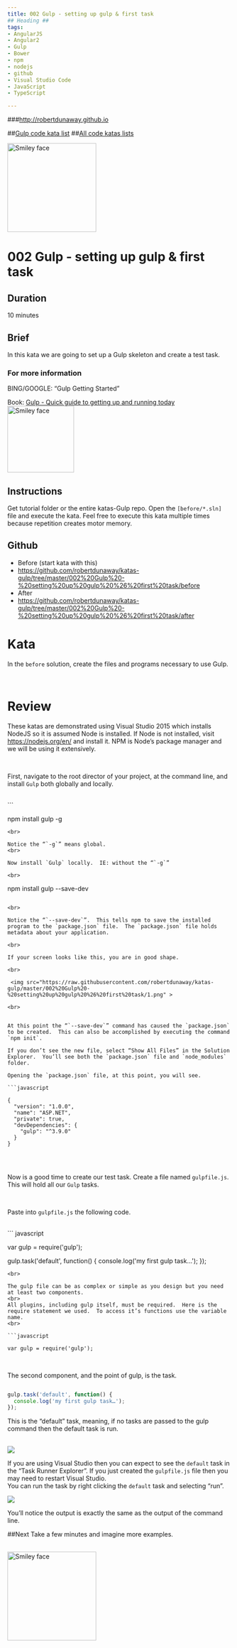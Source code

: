 ```yaml
---
title: 002 Gulp - setting up gulp & first task
## Heading ##
tags: 
- AngularJS
- Angular2
- Gulp
- Bower
- npm
- nodejs
- github
- Visual Studio Code
- JavaScript
- TypeScript

---
```


###http://robertdunaway.github.io

##[Gulp code kata list](http://mycodekatas.github.io/gulp.html)
##[All code katas lists](http://mycodekatas.github.io/)

 <img src="https://raw.githubusercontent.com/robertdunaway/katas-gulp/master/katas-Gulp-logo.png" alt="Smiley face" height="200" width="200"> 


# 002 Gulp - setting up gulp & first task

## Duration
10 minutes

## Brief
In this kata we are going to set up a Gulp skeleton and create a test task.

### For more information 
BING/GOOGLE: “Gulp Getting Started”

Book: 
[Gulp - Quick guide to getting up and running today](http://www.amazon.com/Gulp-Quick-guide-getting-running-ebook/dp/B010NXMFF6/)
<br>
<img src="https://raw.githubusercontent.com/robertdunaway/gulp-book/master/bookcoverimage.PNG" alt="Smiley face" height="150" width="150">



## Instructions
Get tutorial folder or the entire katas-Gulp repo.
Open the `[before/*.sln]` file and execute the kata.
Feel free to execute this kata multiple times because repetition creates motor memory.

## Github
 - Before (start kata with this)
  - https://github.com/robertdunaway/katas-gulp/tree/master/002%20Gulp%20-%20setting%20up%20gulp%20%26%20first%20task/before
 - After
  - https://github.com/robertdunaway/katas-gulp/tree/master/002%20Gulp%20-%20setting%20up%20gulp%20%26%20first%20task/after


# Kata

In the `before` solution, create the files and programs necessary to use Gulp.

<br>

# Review
These katas are demonstrated using Visual Studio 2015 which installs NodeJS so it is assumed Node is installed.  If Node is not installed, visit https://nodejs.org/en/ and install it.  NPM is Node’s package manager and we will be using it extensively.

<br>

First, navigate to the root director of your project, at the command line, and install `Gulp` both globally and locally.

<br>
```

npm install gulp -g


```
<br>

Notice the “`-g`” means global.
<br>

Now install `Gulp` locally.  IE: without the “`-g`”

<br>

```

npm install gulp --save-dev


```

<br>

Notice the “`--save-dev`”.  This tells npm to save the installed program to the `package.json` file.  The `package.json` file holds metadata about your application.

<br>

If your screen looks like this, you are in good shape.

<br>

 <img src="https://raw.githubusercontent.com/robertdunaway/katas-gulp/master/002%20Gulp%20-%20setting%20up%20gulp%20%26%20first%20task/1.png" > 

<br>


At this point the “`--save-dev`” command has caused the `package.json` to be created.  This can also be accomplished by executing the command `npm init`.

If you don’t see the new file, select “Show All Files” in the Solution Explorer.  You’ll see both the `package.json` file and `node_modules` folder.

Opening the `package.json` file, at this point, you will see.

```javascript

{
  "version": "1.0.0",
  "name": "ASP.NET",
  "private": true,
  "devDependencies": {
    "gulp": "^3.9.0"
  }
}


```

<br>

Now is a good time to create our test task.
Create a file named `gulpfile.js`.  This will hold all our `Gulp` tasks.

<br>

Paste into `gulpfile.js` the following code.

<br>
``` javascript

var gulp = require('gulp');

gulp.task('default', function() {
  console.log('my first gulp task…');
});


```
<br>

The gulp file can be as complex or simple as you design but you need at least two components.
<br>
All plugins, including gulp itself, must be required.  Here is the require statement we used.  To access it’s functions use the variable name.
<br>

```javascript

var gulp = require('gulp');


```

<br>
The second component, and the point of gulp, is the task.
<br>

```javascript

gulp.task('default', function() {
  console.log('my first gulp task…');
});


```
This is the “default” task, meaning, if no tasks are passed to the gulp command then the default task is run.

<br>

 <img src="https://raw.githubusercontent.com/robertdunaway/katas-gulp/master/002%20Gulp%20-%20setting%20up%20gulp%20%26%20first%20task/2.png" > 

<br>

If you are using Visual Studio then you can expect to see the `default` task in the “Task Runner Explorer”.  If you just created the `gulpfile.js` file then you may need to restart Visual Studio.
<br>
You can run the task by right clicking the `default` task and selecting “run”.
<br>

 <img src="https://raw.githubusercontent.com/robertdunaway/katas-gulp/master/002%20Gulp%20-%20setting%20up%20gulp%20%26%20first%20task/3.png" > 

<br>

You’ll notice the output is exactly the same as the output of the command line.



##Next
Take a few minutes and imagine more examples. 

<br>

 <img src="https://raw.githubusercontent.com/robertdunaway/katas-gulp/master/katas-Gulp-logo.png" alt="Smiley face" height="200" width="200"> 